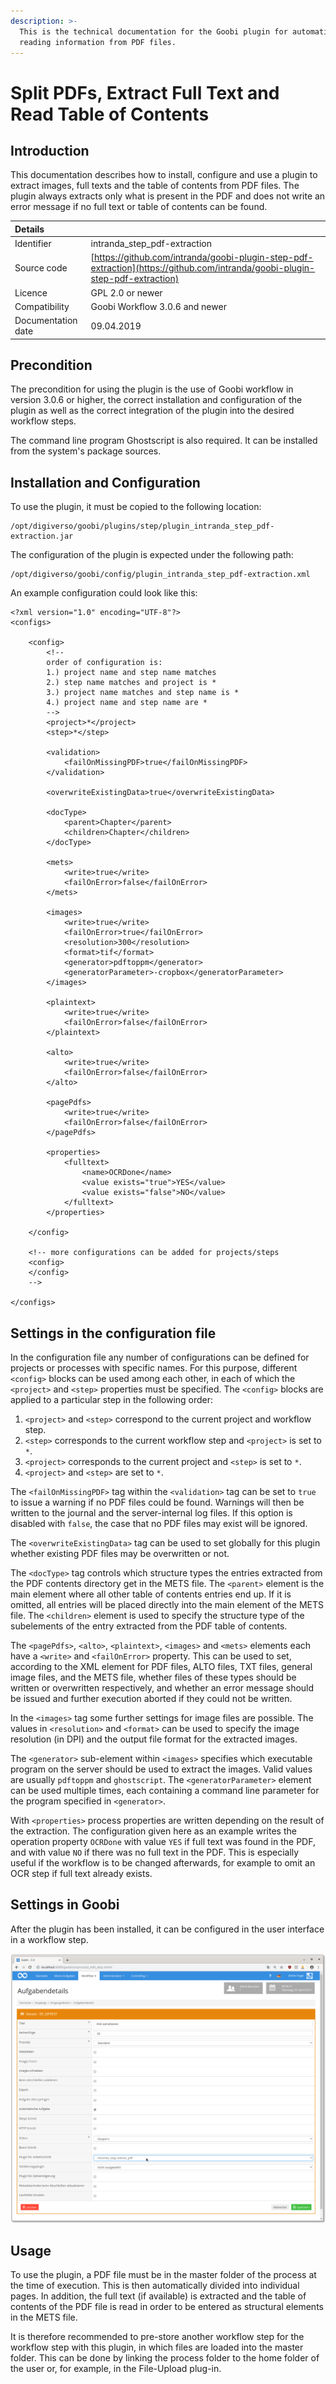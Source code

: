 ```yaml
---
description: >-
  This is the technical documentation for the Goobi plugin for automatically
  reading information from PDF files.
---
```


# Split PDFs, Extract Full Text and Read Table of Contents

## Introduction

This documentation describes how to install, configure and use a plugin to extract images, full texts and the table of contents from PDF files. The plugin always extracts only what is present in the PDF and does not write an error message if no full text or table of contents can be found.

| Details |  |
| :--- | :--- |
| Identifier | intranda\_step\_pdf-extraction |
| Source code | [https://github.com/intranda/goobi-plugin-step-pdf-extraction](https://github.com/intranda/goobi-plugin-step-pdf-extraction) |
| Licence | GPL 2.0 or newer |
| Compatibility | Goobi Workflow 3.0.6 and newer |
| Documentation date | 09.04.2019 |

## Precondition

The precondition for using the plugin is the use of Goobi workflow in version 3.0.6 or higher, the correct installation and configuration of the plugin as well as the correct integration of the plugin into the desired workflow steps.

The command line program Ghostscript is also required. It can be installed from the system's package sources.

## Installation and Configuration

To use the plugin, it must be copied to the following location:

```text
/opt/digiverso/goobi/plugins/step/plugin_intranda_step_pdf-extraction.jar
```

The configuration of the plugin is expected under the following path:

```text
/opt/digiverso/goobi/config/plugin_intranda_step_pdf-extraction.xml
```

An example configuration could look like this:

```markup
<?xml version="1.0" encoding="UTF-8"?>
<configs>

	<config>
		<!--
        order of configuration is:
        1.) project name and step name matches
        2.) step name matches and project is *
        3.) project name matches and step name is *
        4.) project name and step name are *
        -->
		<project>*</project>
		<step>*</step>

		<validation>
			<failOnMissingPDF>true</failOnMissingPDF>
		</validation>

		<overwriteExistingData>true</overwriteExistingData>

		<docType>
			<parent>Chapter</parent>
			<children>Chapter</children>
		</docType>

		<mets>
			<write>true</write>
			<failOnError>false</failOnError>
		</mets>

		<images>
			<write>true</write>
			<failOnError>true</failOnError>
			<resolution>300</resolution>
			<format>tif</format>
			<generator>pdftoppm</generator>
			<generatorParameter>-cropbox</generatorParameter>
		</images>

		<plaintext>
			<write>true</write>
			<failOnError>false</failOnError>
		</plaintext>

		<alto>
			<write>true</write>
			<failOnError>false</failOnError>
		</alto>

		<pagePdfs>
			<write>true</write>
			<failOnError>false</failOnError>
		</pagePdfs>

		<properties>
			<fulltext>
				<name>OCRDone</name>
				<value exists="true">YES</value>
				<value exists="false">NO</value>
			</fulltext>
		</properties>

	</config>

	<!-- more configurations can be added for projects/steps
	<config>
	</config>
	-->

</configs>
```

## Settings in the configuration file

In the configuration file any number of configurations can be defined for projects or processes with specific names. For this purpose, different `<config>` blocks can be used among each other, in each of which the `<project>` and `<step>` properties must be specified. The `<config>` blocks are applied to a particular step in the following order:

1) `<project>` and `<step>` correspond to the current project and workflow step.
2) `<step>` corresponds to the current workflow step and `<project>` is set to `*`.
3) `<project>` corresponds to the current project and `<step>` is set to `*`.
4) `<project>` and `<step>` are set to `*`.

The `<failOnMissingPDF>` tag within the `<validation>` tag can be set to `true` to issue a warning if no PDF files could be found. Warnings will then be written to the journal and the server-internal log files. If this option is disabled with `false`, the case that no PDF files may exist will be ignored.

The `<overwriteExistingData>` tag can be used to set globally for this plugin whether existing PDF files may be overwritten or not.

The `<docType>` tag controls which structure types the entries extracted from the PDF contents directory get in the METS file. The `<parent>` element is the main element where all other table of contents entries end up. If it is omitted, all entries will be placed directly into the main element of the METS file. The `<children>` element is used to specify the structure type of the subelements of the entry extracted from the PDF table of contents.

The `<pagePdfs>`, `<alto>`, `<plaintext>`, `<images>` and `<mets>` elements each have a `<write>` and `<failOnError>` property. This can be used to set, according to the XML element for PDF files, ALTO files, TXT files, general image files, and the METS file, whether files of these types should be written or overwritten respectively, and whether an error message should be issued and further execution aborted if they could not be written.

In the `<images>` tag some further settings for image files are possible. The values in `<resolution>` and `<format>` can be used to specify the image resolution \(in DPI\) and the output file format for the extracted images.

The `<generator>` sub-element within `<images>` specifies which executable program on the server should be used to extract the images. Valid values are usually `pdftoppm` and `ghostscript`. The `<generatorParameter>` element can be used multiple times, each containing a command line parameter for the program specified in `<generator>`.

With `<properties>` process properties are written depending on the result of the extraction. The configuration given here as an example writes the operation property `OCRDone` with value `YES` if full text was found in the PDF, and with value `NO` if there was no full text in the PDF. This is especially useful if the workflow is to be changed afterwards, for example to omit an OCR step if full text already exists.

## Settings in Goobi

After the plugin has been installed, it can be configured in the user interface in a workflow step.

![Configuration of the step in Goobi workflow](../.gitbook/assets/intranda_step_pdf_extraction.png)

## Usage

To use the plugin, a PDF file must be in the master folder of the process at the time of execution. This is then automatically divided into individual pages. In addition, the full text \(if available\) is extracted and the table of contents of the PDF file is read in order to be entered as structural elements in the METS file.

It is therefore recommended to pre-store another workflow step for the workflow step with this plugin, in which files are loaded into the master folder. This can be done by linking the process folder to the home folder of the user or, for example, in the File-Upload plug-in.

